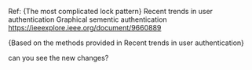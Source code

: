 Ref:
<Most complicated authenticaton Systems> {The most complicated lock pattern}
Recent trends in user authentication 
Graphical sementic authentication
https://ieeexplore.ieee.org/document/9660889

<The significance of continuous user authentication on mobile gadgets>
<White hat and black hat hackers>
<Authentication Hacking Methods> {Based on the methods provided in Recent trends in user authentication}
<New Cryptographic Authentication Method>

can you see the new changes?